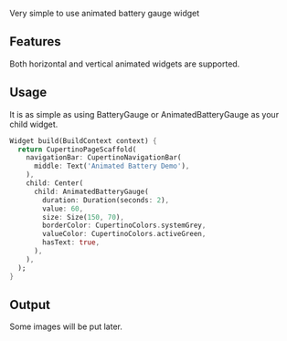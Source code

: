
Very simple to use animated battery gauge widget

## Features

Both horizontal and vertical animated widgets are supported.

## Usage

It is as simple as using BatteryGauge or AnimatedBatteryGauge as your child widget.

```dart
Widget build(BuildContext context) {
  return CupertinoPageScaffold(
    navigationBar: CupertinoNavigationBar(
      middle: Text('Animated Battery Demo'),
    ),
    child: Center(
      child: AnimatedBatteryGauge(
        duration: Duration(seconds: 2),
        value: 60,
        size: Size(150, 70),
        borderColor: CupertinoColors.systemGrey,
        valueColor: CupertinoColors.activeGreen,
        hasText: true,
      ),
    ),
  );
}
```

## Output

Some images will be put later.